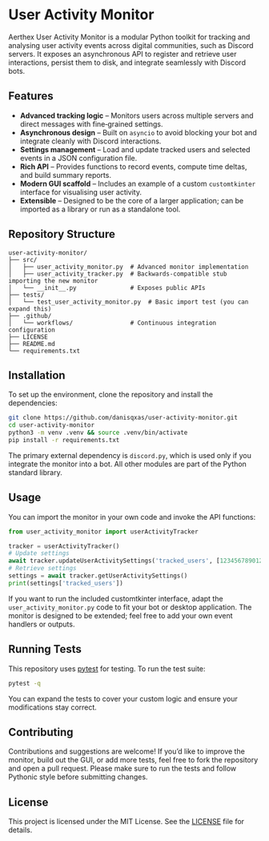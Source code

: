 # User Activity Monitor

Aerthex User Activity Monitor is a modular Python toolkit for tracking and analysing user activity events across digital communities, such as Discord servers. It exposes an asynchronous API to register and retrieve user interactions, persist them to disk, and integrate seamlessly with Discord bots.

## Features

- **Advanced tracking logic** – Monitors users across multiple servers and direct messages with fine‑grained settings.
- **Asynchronous design** – Built on `asyncio` to avoid blocking your bot and integrate cleanly with Discord interactions.
- **Settings management** – Load and update tracked users and selected events in a JSON configuration file.
- **Rich API** – Provides functions to record events, compute time deltas, and build summary reports.
- **Modern GUI scaffold** – Includes an example of a custom `customtkinter` interface for visualising user activity.
- **Extensible** – Designed to be the core of a larger application; can be imported as a library or run as a standalone tool.

## Repository Structure

```
user-activity-monitor/
├── src/
│   ├── user_activity_monitor.py  # Advanced monitor implementation
│   ├── user_activity_tracker.py  # Backwards‑compatible stub importing the new monitor
│   └── __init__.py               # Exposes public APIs
├── tests/
│   └── test_user_activity_monitor.py  # Basic import test (you can expand this)
├── .github/
│   └── workflows/                # Continuous integration configuration
├── LICENSE
├── README.md
└── requirements.txt
```

## Installation

To set up the environment, clone the repository and install the dependencies:

```bash
git clone https://github.com/danisqxas/user-activity-monitor.git
cd user-activity-monitor
python3 -m venv .venv && source .venv/bin/activate
pip install -r requirements.txt
```

The primary external dependency is `discord.py`, which is used only if you integrate the monitor into a bot. All other modules are part of the Python standard library.

## Usage

You can import the monitor in your own code and invoke the API functions:

```python
from user_activity_monitor import userActivityTracker

tracker = userActivityTracker()
# Update settings
await tracker.updateUserActivitySettings('tracked_users', [123456789012345678])
# Retrieve settings
settings = await tracker.getUserActivitySettings()
print(settings['tracked_users'])
```

If you want to run the included customtkinter interface, adapt the `user_activity_monitor.py` code to fit your bot or desktop application. The monitor is designed to be extended; feel free to add your own event handlers or outputs.

## Running Tests

This repository uses [pytest](https://docs.pytest.org/) for testing. To run the test suite:

```bash
pytest -q
```

You can expand the tests to cover your custom logic and ensure your modifications stay correct.

## Contributing

Contributions and suggestions are welcome! If you’d like to improve the monitor, build out the GUI, or add more tests, feel free to fork the repository and open a pull request. Please make sure to run the tests and follow Pythonic style before submitting changes.

## License

This project is licensed under the MIT License. See the [LICENSE](LICENSE) file for details.

